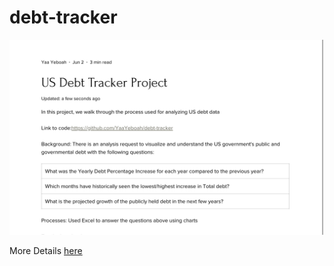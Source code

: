 # debt-tracker
![alt text](debt_tracker_screenshot.jpg "Debt Tracker")

More Details [here](https://yaayeboah2111.wixsite.com/yaasportfoliowebsite/post/aklmg)
